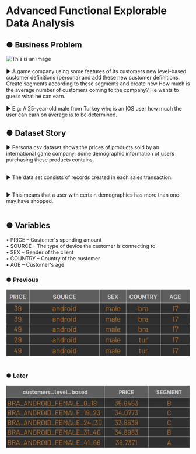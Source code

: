 # Advanced Functional Explorable Data Analysis
## ● Business Problem
![This is an image](https://www.socialbusinesstr.com/wp-content/uploads/2018/03/sadakat_ve_calisma_hayati-770x420.jpg)<br/><br/>
▶ A game company using some features of its customers new level-based customer definitions (persona) and add these new customer definitions. Create segments according to these segments and create new How much is the average number of customers coming to the company? He wants to guess what he can earn. <br/><br/>
▶ E.g: A 25-year-old male from Turkey who is an IOS user how much the user can earn on average is to be determined. 
## ● Dataset Story
▶ Persona.csv dataset shows the prices of products sold by an international game company. Some demographic information of users purchasing these products contains. <br/><br/>

▶ The data set consists of records created in each sales transaction.<br/><br/>

▶ This means that a user with certain demographics has more than one may have shopped.<br/><br/>
## ● Variables
• PRICE – Customer's spending amount<br/>
• SOURCE – The type of device the customer is connecting to<br/>
• SEX – Gender of the client<br/>
• COUNTRY – Country of the customer<br/>
• AGE – Customer's age<br/>

### ● Previous
![images](https://github.com/enessoztrk/Advanced_Functional_EDA/blob/main/img/g1.png) <br/><br/>
### ● Later
![images2](https://github.com/enessoztrk/Advanced_Functional_EDA/blob/main/img/g2.png)


